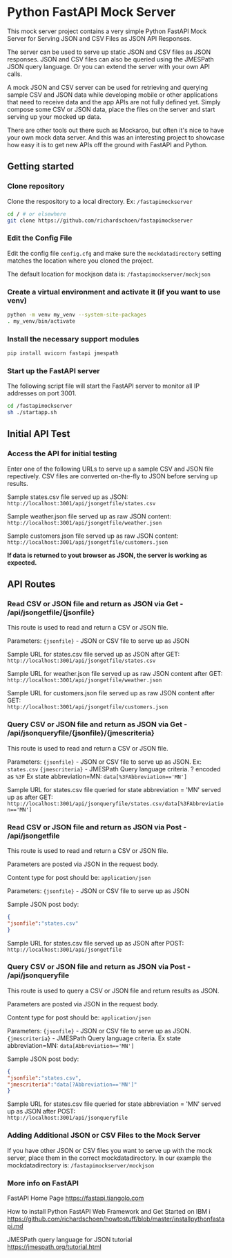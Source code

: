 # Python FastAPI Mock Server

This mock server project contains a very simple Python FastAPI Mock Server for Serving JSON and CSV Files as JSON API Responses.

The server can be used to serve up static JSON and CSV files as JSON responses. JSON and CSV files can also be queried using the JMESPath JSON query language. Or you can extend the server with your own API calls.

A mock JSON and CSV server can be used for retrieving and querying sample CSV and JSON data while developing mobile or other applications that need to receive data and the app APIs are not fully defined yet. Simply compose some CSV or JSON data, place the files on the server and start serving up your mocked up data.

There are other tools out there such as Mockaroo, but often it's nice to have your own mock data server. And this was an interesting project to showcase how easy it is to get new APIs off the ground with FastAPI and Python.

## Getting started

### Clone repository

Clone the respository to a local directory.  Ex: `/fastapimockserver`

```sh
cd / # or elsewhere
git clone https://github.com/richardschoen/fastapimockserver
```

### Edit the Config File

Edit the config file `config.cfg` and make sure the `mockdatadirectory` setting matches the location where you cloned the project.

The default location for mockjson data is: `/fastapimockserver/mockjson`

### Create a virtual environment and activate it (if you want to use venv)

```sh
python -m venv my_venv --system-site-packages
. my_venv/bin/activate
```

### Install the necessary support modules

```sh
pip install uvicorn fastapi jmespath
```

### Start up the FastAPI server

The following script file will start the FastAPI server to monitor all IP addresses on port 3001.  

```sh
cd /fastapimockserver
sh ./startapp.sh
```

## Initial API Test

### Access the API for initial testing

Enter one of the following URLs to serve up a sample CSV and JSON file repectively.
CSV files are converted on-the-fly to JSON before serving up results.

Sample states.csv file served up as JSON:  
`http://localhost:3001/api/jsongetfile/states.csv`

Sample weather.json file served up as raw JSON content:  
`http://localhost:3001/api/jsongetfile/weather.json`

Sample customers.json file served up as raw JSON content:  
`http://localhost:3001/api/jsongetfile/customers.json`

**If data is returned to yout browser as JSON, the server is working as expected.**

## API Routes

### Read CSV or JSON file and return as JSON via Get - /api/jsongetfile/{jsonfile}

This route is used to read and return a CSV or JSON file.

Parameters:
```{jsonfile}``` - JSON or CSV file to serve up as JSON

Sample URL for states.csv file served up as JSON after GET:  
`http://localhost:3001/api/jsongetfile/states.csv`

Sample URL for weather.json file served up as raw JSON content after GET:  
`http://localhost:3001/api/jsongetfile/weather.json`

Sample URL for customers.json file served up as raw JSON content after GET:  
`http://localhost:3001/api/jsongetfile/customers.json`

### Query CSV or JSON file and return as JSON via Get - /api/jsonqueryfile/{jsonfile}/{jmescriteria}

This route is used to read and return a CSV or JSON file.

Parameters:
`{jsonfile}` - JSON or CSV file to serve up as JSON.  Ex: `states.csv`
`{jmescriteria}` - JMESPath Query language criteria. ? encoded as `%3F`
Ex state abbreviation=MN: `data[%3FAbbreviation=='MN']`

Sample URL for states.csv file queried for state abbreviation = 'MN' served up as after GET:  
`http://localhost:3001/api/jsonqueryfile/states.csv/data[%3FAbbreviation=='MN']`  

### Read CSV or JSON file and return as JSON via Post - /api/jsongetfile

This route is used to read and return a CSV or JSON file.

Parameters are posted via JSON in the request body.

Content type for post should be:
`application/json`

Parameters:
`{jsonfile}` - JSON or CSV file to serve up as JSON

Sample JSON post body:

```json
{
"jsonfile":"states.csv"
}
```

Sample URL for states.csv file served up as JSON after POST:  
`http://localhost:3001/api/jsongetfile`

### Query CSV or JSON file and return as JSON via Post - /api/jsonqueryfile

This route is used to query a CSV or JSON file and return results as JSON.  

Parameters are posted via JSON in the request body.

Content type for post should be:
`application/json`

Parameters:
`{jsonfile}` - JSON or CSV file to serve up as JSON.
`{jmescriteria}` - JMESPath Query language criteria.
Ex state abbreviation=MN: `data[Abbreviation=='MN']`

Sample JSON post body:

```json
{
"jsonfile":"states.csv",   
"jmescriteria":"data[?Abbreviation=='MN']"   
}
```

Sample URL for states.csv file queried for state abbreviation = 'MN' served up as JSON after POST:  
`http://localhost:3001/api/jsonqueryfile`

### Adding Additional JSON or CSV Files to the Mock Server

If you have other JSON or CSV files you want to serve up with the mock server, place them in the correct mockdatadirectory.
In our example the mockdatadirectory is: `/fastapimockserver/mockjson`

### More info on FastAPI

FastAPI Home Page
<https://fastapi.tiangolo.com>

How to install Python FastAPI Web Framework and Get Started on IBM i
<https://github.com/richardschoen/howtostuff/blob/master/installpythonfastapi.md>

JMESPath query language for JSON tutorial
<https://jmespath.org/tutorial.html>
